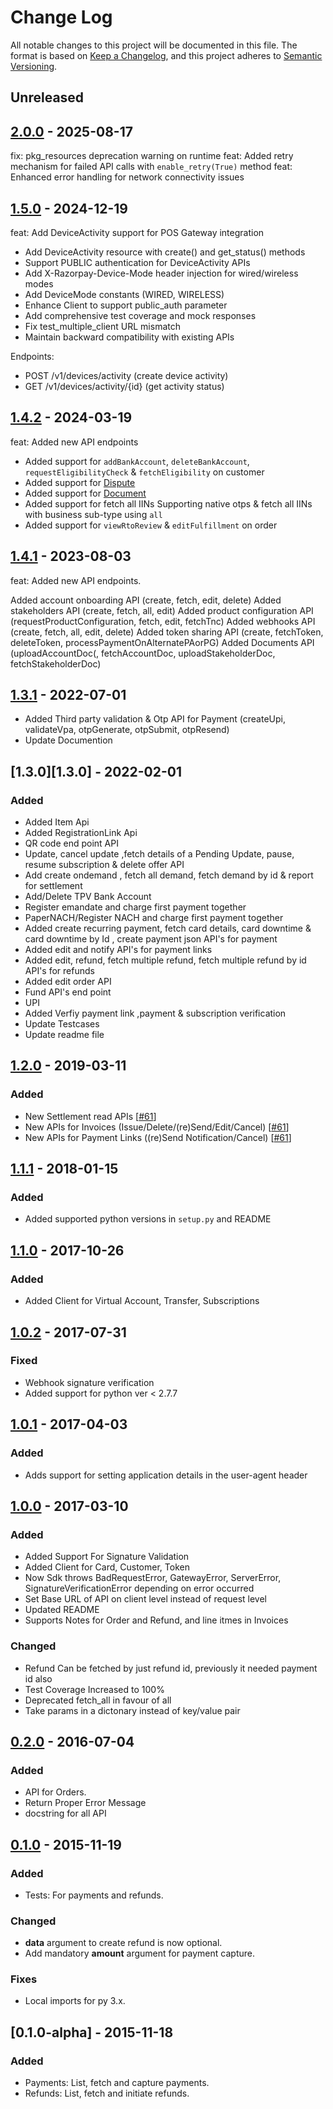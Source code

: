 # Change Log

All notable changes to this project will be documented in this file. The format is based on [Keep a Changelog](https://keepachangelog.com/en/1.0.0/), and this project adheres to [Semantic Versioning](https://semver.org/spec/v2.0.0.html).

## Unreleased

## [2.0.0][2.0.0] - 2025-08-17
fix: pkg_resources deprecation warning on runtime
feat: Added retry mechanism for failed API calls with `enable_retry(True)` method
feat: Enhanced error handling for network connectivity issues

## [1.5.0][1.5.0] - 2024-12-19

feat: Add DeviceActivity support for POS Gateway integration

- Add DeviceActivity resource with create() and get_status() methods
- Support PUBLIC authentication for DeviceActivity APIs
- Add X-Razorpay-Device-Mode header injection for wired/wireless modes
- Add DeviceMode constants (WIRED, WIRELESS)
- Enhance Client to support public_auth parameter
- Add comprehensive test coverage and mock responses
- Fix test_multiple_client URL mismatch
- Maintain backward compatibility with existing APIs

Endpoints:
- POST /v1/devices/activity (create device activity)
- GET /v1/devices/activity/{id} (get activity status)

## [1.4.2][1.4.2] - 2024-03-19

feat: Added new API endpoints

- Added support for `addBankAccount`, `deleteBankAccount`, `requestEligibilityCheck` & `fetchEligibility` on customer
- Added support for [Dispute](https://razorpay.com/docs/api/disputes/)
- Added support for [Document](https://razorpay.com/docs/api/documents/)
- Added support for fetch all IINs Supporting native otps & fetch all IINs with business sub-type using `all`
- Added support for `viewRtoReview` & `editFulfillment` on order

## [1.4.1][1.4.1] - 2023-08-03

feat: Added new API endpoints.

Added account onboarding API (create, fetch, edit, delete)
Added stakeholders API (create, fetch, all, edit)
Added product configuration API (requestProductConfiguration, fetch, edit, fetchTnc)
Added webhooks API (create, fetch, all, edit, delete)
Added token sharing API (create, fetchToken, deleteToken, processPaymentOnAlternatePAorPG)
Added Documents API (uploadAccountDoc(, fetchAccountDoc, uploadStakeholderDoc, fetchStakeholderDoc)

## [1.3.1][1.3.1] - 2022-07-01

- Added Third party validation & Otp API for Payment (createUpi, validateVpa, otpGenerate, otpSubmit, otpResend)
- Update Documention

## [1.3.0][1.3.0] - 2022-02-01

### Added
- Added Item Api
- Added RegistrationLink Api
- QR code end point API
- Update, cancel update ,fetch details of a Pending Update, pause, resume subscription & delete offer API
- Add create ondemand , fetch all demand, fetch demand by id & report for settlement 
- Add/Delete TPV Bank Account 
- Register emandate and charge first payment together 
- PaperNACH/Register NACH and charge first payment together 
- Added create recurring payment, fetch card details, card downtime & card downtime by Id , create payment json API's for payment
- Added edit and notify API's for payment links 
- Added edit, refund, fetch multiple refund, fetch multiple refund by id API's for refunds 
- Added edit order API 
- Fund API's end point 
- UPI 
- Added Verfiy payment link ,payment & subscription verification 
- Update Testcases
- Update readme file 

## [1.2.0][1.2.0] - 2019-03-11

### Added

-   New Settlement read APIs [[#61](https://github.com/razorpay/razorpay-python/pull/61)]
-   New APIs for Invoices (Issue/Delete/(re)Send/Edit/Cancel) [[#61](https://github.com/razorpay/razorpay-python/pull/61)]
-   New APIs for Payment Links ((re)Send Notification/Cancel) [[#61](https://github.com/razorpay/razorpay-python/pull/61)]

## [1.1.1][1.1.1] - 2018-01-15

### Added

-   Added supported python versions in `setup.py` and README

## [1.1.0][1.1.0] - 2017-10-26

### Added

-   Added Client for Virtual Account, Transfer, Subscriptions

## [1.0.2][1.0.2] - 2017-07-31

### Fixed

-   Webhook signature verification
-   Added support for python ver < 2.7.7

## [1.0.1][1.0.1] - 2017-04-03

### Added

-   Adds support for setting application details in the user-agent header

## [1.0.0][1.0.0] - 2017-03-10

### Added

-   Added Support For Signature Validation
-   Added Client for Card, Customer, Token
-   Now Sdk throws BadRequestError, GatewayError, ServerError, SignatureVerificationError depending on error occurred
-   Set Base URL of API on client level instead of request level
-   Updated README
-   Supports Notes for Order and Refund, and line itmes in Invoices

### Changed

-   Refund Can be fetched by just refund id, previously it needed payment id also
-   Test Coverage Increased to 100%
-   Deprecated fetch_all in favour of all
-   Take params in a dictonary instead of key/value pair

## [0.2.0][0.2.0] - 2016-07-04

### Added

-   API for Orders.
-   Return Proper Error Message
-   docstring for all API

## [0.1.0][0.1.0] - 2015-11-19

### Added

-   Tests: For payments and refunds.

### Changed

-   **data** argument to create refund is now optional.
-   Add mandatory **amount** argument for payment capture.

### Fixes

-   Local imports for py 3.x.

## [0.1.0-alpha] - 2015-11-18

### Added

-   Payments: List, fetch and capture payments.
-   Refunds: List, fetch and initiate refunds.

[unreleased]: https://github.com/razorpay/razorpay-python/compare/2.0.0...HEAD
[2.0.0]: https://github.com/razorpay/razorpay-python/compare/1.5.0...2.0.0
[1.5.0]: https://github.com/razorpay/razorpay-python/compare/1.4.2...1.5.0
[1.4.2]: https://github.com/razorpay/razorpay-python/compare/1.4.1...1.4.2
[1.4.1]: https://github.com/razorpay/razorpay-python/compare/1.3.1...1.4.1
[1.3.1]: https://github.com/razorpay/razorpay-python/compare/1.3.0...1.3.1
[1.2.0]: https://github.com/razorpay/razorpay-python/compare/1.1.1...1.2.0
[1.1.1]: https://github.com/razorpay/razorpay-python/compare/1.1.0...1.1.1
[1.1.0]: https://github.com/razorpay/razorpay-python/compare/1.0.2...1.1.0
[1.0.2]: https://github.com/razorpay/razorpay-python/compare/1.0.1...1.0.2
[1.0.1]: https://github.com/razorpay/razorpay-python/compare/1.0.0...1.0.1
[1.0.0]: https://github.com/razorpay/razorpay-python/compare/0.2.0...1.0.0
[0.2.0]: https://github.com/razorpay/razorpay-python/compare/0.1.0...0.2.0
[0.1.0]: https://github.com/razorpay/razorpay-python/compare/0.1.0-alpha...0.1.0
